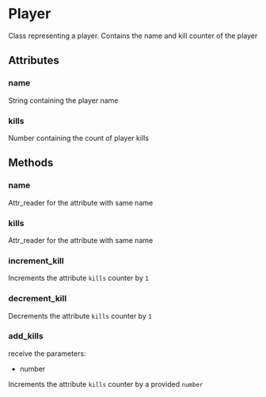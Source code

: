 # Player
Class representing a player. Contains the name and kill counter of the player

## Attributes
### name
String containing the player name
### kills
Number containing the count of player kills 

## Methods
### name
Attr_reader for the attribute with same name

### kills
Attr_reader for the attribute with same name

### increment_kill
Increments the attribute `kills` counter by `1`

### decrement_kill
Decrements the attribute `kills` counter by `1`

### add_kills
receive the parameters: 
- number

Increments the attribute `kills` counter by a provided `number`

